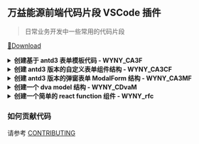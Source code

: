 ## 万益能源前端代码片段 VSCode 插件

> 日常业务开发中一些常用的代码片段

[🔽Download](https://marketplace.visualstudio.com/items?itemName=phobal.vscode-plugin-wyny-snippets)


  <details><summary><b>创建基于 antd3 表单模板代码 - WYNY_CA3F</b></summary>
    <p>

    ``` tsx
      import React from "react";
      import { Form, Input } from "antd";
      import { WrappedFormUtils } from "antd/lib/form/Form";

      type $1Props = {
        form: WrappedFormUtils;
      };

      const formItemLayout = {
        labelCol: { span: 4 },
        wrapperCol: { span: 20 },
      };

      function $1(props: $1Props): JSX.Element {
        const { form } = props;
        const { getFieldDecorator } = form;
        return (
          <Form {...formItemLayout}>
            <Form.Item label="姓名">
              {getFieldDecorator("name", {
                initialValue: "",
                rules: [
                  {
                    required: true,
                  },
                ],
              })(<Input />)}
            </Form.Item>
          </Form>
        );
      }
      export default Form.create<$1Props>()($1);
    ```
  </p>
</details>


  <details><summary><b>创建 antd3 版本的自定义表单组件结构 - WYNY_CA3CF</b></summary>
    <p>

    ``` tsx
      import React, { forwardRef } from 'react';
      import { Input } from 'antd';

      type $1Props = {
        value: string;
        onChange: () => void;
      };

      const $1: React.ForwardRefRenderFunction<any, $1Props> = (
        { value, onChange },
        ref,
      ) => {
        return <Input ref={ref} value={value} onChange={onChange} />;
      };

      export default forwardRef($1);

    ```
  </p>
</details>
<details><summary><b>创建 antd3 版本的弹窗表单 ModalForm 结构 - WYNY_CA3MF</b></summary>
    <p>

    ``` tsx
      import { getList } from './service'

      export const namespace = '$1'

      export default {
        namespace,
        state: {
          data: []
        },
        effects: {
          *fetch({ payload }, { call, put }) {
            const res = yield call(getList, payload)
            if (res?.data) {
              yield put({
                type: 'setState',
                payload: {
                  data: res.data
                }
              })
            }
          }
        },
        reducers: {
          setState(state, { payload }) {
            return {
              ...state,
              ...payload,
            }
          }
        },
      }

    ```
  </p>
</details>
<details><summary><b>创建一个 dva model 结构 - WYNY_CDvaM</b></summary>
    <p>

    ``` tsx
    import React from "react";
    import { Modal, Form, Input } from "antd";
    import { WrappedFormUtils } from "antd/lib/form/Form";

    type $1Props = {
      visible: Boolean;
      form: WrappedFormUtils;
    };

    const formItemLayout = {
      labelCol: { span: 4 },
      wrapperCol: { span: 20 },
    };

    function $1(props: $1Props): JSX.Element {
      const { form } = props;
      const { getFieldDecorator } = form;
      const onOk = () => {
        form.validateFields((err, values) => {
          if (err) return
          console.log(values)
        })
      }
      return (
        <Modal visible={visible} width={500} title="新增" onOk={onOk}>
          <Form {...formItemLayout}>
            <Form.Item label="姓名">
              {getFieldDecorator("name", {
                initialValue: "",
                rules: [
                  {
                    required: true,
                  },
                ],
              })(<Input />)}
            </Form.Item>
          </Form>
        </Modal>
      );
    }

    export default Form.create<$1Props>()($1);

    ```
  </p>
</details>

<details><summary><b>创建一个简单的 react function 组件 - WYNY_rfc</b></summary>
    <p>

    ``` tsx
    import React from 'react'

    type Props = {}

    const ${1:${TM_FILENAME_BASE}} = (props: Props) => {
      return (
        <div>${1:${TM_FILENAME_BASE}}</div>
      )
    }

    export default ${1:${TM_FILENAME_BASE}}
    ```
  </p>
</details>


### 如何贡献代码

请参考 [CONTRIBUTING](http://gitlab.in.chinawyny.com/front-end/infra/vscode-wyny-code-snippets/-/blob/master/CONTRIBUTING.md)